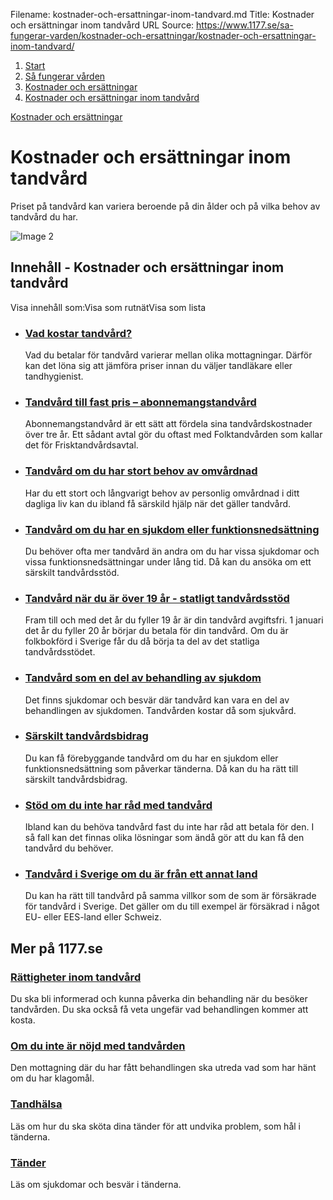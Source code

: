 Filename: kostnader-och-ersattningar-inom-tandvard.md
Title: Kostnader och ersättningar inom tandvård
URL Source: https://www.1177.se/sa-fungerar-varden/kostnader-och-ersattningar/kostnader-och-ersattningar-inom-tandvard/

1.  [Start](https://www.1177.se/)
2.  [Så fungerar vården](https://www.1177.se/sa-fungerar-varden/)
3.  [Kostnader och ersättningar](https://www.1177.se/sa-fungerar-varden/kostnader-och-ersattningar/)
4.  [Kostnader och ersättningar inom tandvård](https://www.1177.se/sa-fungerar-varden/kostnader-och-ersattningar/kostnader-och-ersattningar-inom-tandvard/)

[Kostnader och ersättningar](https://www.1177.se/sa-fungerar-varden/kostnader-och-ersattningar/)

Kostnader och ersättningar inom tandvård
========================================

Priset på tandvård kan variera beroende på din ålder och på vilka behov av tandvård du har.

![Image 2](https://www.1177.se/globalassets/1177/nationell/media/fotografier/sa-fungerar-varden/lagar-bestammelser-och-dina-uppgifter/patientavgifter2.jpg?saved=2021-05-27+02:31)

Innehåll - Kostnader och ersättningar inom tandvård
---------------------------------------------------

Visa innehåll som:Visa som rutnätVisa som lista

*   ### [Vad kostar tandvård?](https://www.1177.se/sa-fungerar-varden/kostnader-och-ersattningar/kostnader-och-ersattningar-inom-tandvard/vad-kostar-tandvard/)
    
    Vad du betalar för tandvård varierar mellan olika mottagningar. Därför kan det löna sig att jämföra priser innan du väljer tandläkare eller tandhygienist.
    
*   ### [Tandvård till fast pris – abonnemangstandvård](https://www.1177.se/sa-fungerar-varden/kostnader-och-ersattningar/kostnader-och-ersattningar-inom-tandvard/tandvard-till-fast-pris--abonnemangstandvard/)
    
    Abonnemangstandvård är ett sätt att fördela sina tandvårdskostnader över tre år. Ett sådant avtal gör du oftast med Folktandvården som kallar det för Frisktandvårdsavtal.
    
*   ### [Tandvård om du har stort behov av omvårdnad](https://www.1177.se/sa-fungerar-varden/kostnader-och-ersattningar/kostnader-och-ersattningar-inom-tandvard/tandvard-om-du-har-stort-omvardnadsbehov-i-dagliga-livet/)
    
    Har du ett stort och långvarigt behov av personlig omvårdnad i ditt dagliga liv kan du ibland få särskild hjälp när det gäller tandvård.
    
*   ### [Tandvård om du har en sjukdom eller funktionsnedsättning](https://www.1177.se/sa-fungerar-varden/kostnader-och-ersattningar/kostnader-och-ersattningar-inom-tandvard/tandvard-om-du-har-en-funktionsnedsattning/)
    
    Du behöver ofta mer tandvård än andra om du har vissa sjukdomar och vissa funktionsnedsättningar under lång tid. Då kan du ansöka om ett särskilt tandvårdsstöd.
    
*   ### [Tandvård när du är över 19 år - statligt tandvårdsstöd](https://www.1177.se/sa-fungerar-varden/kostnader-och-ersattningar/kostnader-och-ersattningar-inom-tandvard/tandvard-nar-du-ar-over-19-ar---statligt-tandvardsstod/)
    
    Fram till och med det år du fyller 19 år är din tandvård avgiftsfri. 1 januari det år du fyller 20 år börjar du betala för din tandvård. Om du är folkbokförd i Sverige får du då börja ta del av det statliga tandvårdsstödet.
    
*   ### [Tandvård som en del av behandling av sjukdom](https://www.1177.se/sa-fungerar-varden/kostnader-och-ersattningar/kostnader-och-ersattningar-inom-tandvard/tandvard-i-samband-med-vissa-sjukdomar-och-sjukdomsbehandlingar/)
    
    Det finns sjukdomar och besvär där tandvård kan vara en del av behandlingen av sjukdomen. Tandvården kostar då som sjukvård.
    
*   ### [Särskilt tandvårdsbidrag](https://www.1177.se/sa-fungerar-varden/kostnader-och-ersattningar/kostnader-och-ersattningar-inom-tandvard/sarskilt-tandvardsbidrag/)
    
    Du kan få förebyggande tandvård om du har en sjukdom eller funktionsnedsättning som påverkar tänderna. Då kan du ha rätt till särskilt tandvårdsbidrag.
    
*   ### [Stöd om du inte har råd med tandvård](https://www.1177.se/sa-fungerar-varden/kostnader-och-ersattningar/kostnader-och-ersattningar-inom-tandvard/om-du-inte-har-rad-med-tandvard/)
    
    Ibland kan du behöva tandvård fast du inte har råd att betala för den. I så fall kan det finnas olika lösningar som ändå gör att du kan få den tandvård du behöver.
    
*   ### [Tandvård i Sverige om du är från ett annat land](https://www.1177.se/sa-fungerar-varden/vard-om-du-kommer-fran-ett-annat-land/tandvard-i-sverige-om-du-kommer-fran-annat-land/)
    
    Du kan ha rätt till tandvård på samma villkor som de som är försäkrade för tandvård i Sverige. Det gäller om du till exempel är försäkrad i något EU- eller EES-land eller Schweiz.
    

Mer på 1177.se
--------------

### [Rättigheter inom tandvård](https://www.1177.se/sa-fungerar-varden/lagar-och-bestammelser/rattigheter-inom-tandvard/)

Du ska bli informerad och kunna påverka din behandling när du besöker tandvården. Du ska också få veta ungefär vad behandlingen kommer att kosta.

### [Om du inte är nöjd med tandvården](https://www.1177.se/sa-fungerar-varden/om-du-inte-ar-nojd/om-du-inte-ar-nojd-med-tandvarden/)

Den mottagning där du har fått behandlingen ska utreda vad som har hänt om du har klagomål.

### [Tandhälsa](https://www.1177.se/liv--halsa/tandhalsa/)

Läs om hur du ska sköta dina tänder för att undvika problem, som hål i tänderna.

### [Tänder](https://www.1177.se/sjukdomar--besvar/mun-och-tander/tander/)

Läs om sjukdomar och besvär i tänderna.
